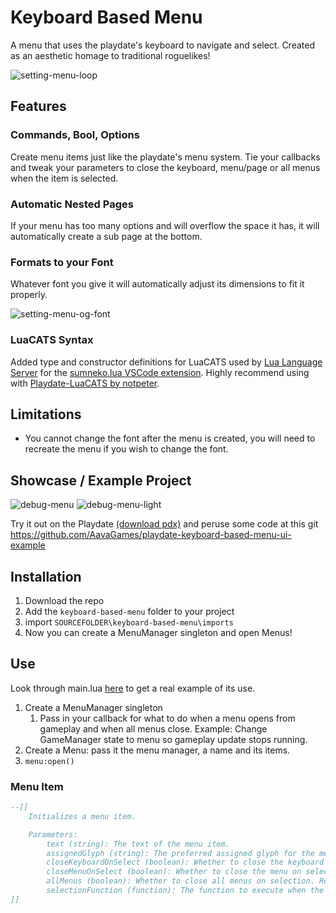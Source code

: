 # Keyboard Based Menu

A menu that uses the playdate's keyboard to navigate and select. Created as an aesthetic homage to traditional roguelikes!

![setting-menu-loop](https://github.com/AavaGames/playdate-keyboard-based-menu-ui/assets/49950668/2ecdcd2c-3eea-4d78-a73c-1eaae619f35c)

## Features

### Commands, Bool, Options
Create menu items just like the playdate's menu system. Tie your callbacks and tweak your parameters to close the keyboard, menu/page or all menus when the item is selected.

### Automatic Nested Pages
If your menu has too many options and will overflow the space it has, it will automatically create a sub page at the bottom.

### Formats to your Font
Whatever font you give it will automatically adjust its dimensions to fit it properly.

![setting-menu-og-font](https://github.com/AavaGames/playdate-keyboard-based-menu-ui/assets/49950668/0995b2b1-4018-446c-a13a-d75251c4f10a)

### LuaCATS Syntax
Added type and constructor definitions for LuaCATS used by [Lua Language Server](https://github.com/LuaLS/lua-language-server) for the [sumneko.lua VSCode extension](https://marketplace.visualstudio.com/items?itemName=sumneko.lua). Highly recommend using with [Playdate-LuaCATS by notpeter](https://github.com/notpeter/playdate-luacats/).

## Limitations
- You cannot change the font after the menu is created, you will need to recreate the menu if you wish to change the font.

## Showcase / Example Project

![debug-menu](https://github.com/AavaGames/playdate-keyboard-based-menu-ui/assets/49950668/01bc380b-6a37-4a0b-8836-54416967aa00)
![debug-menu-light](https://github.com/AavaGames/playdate-keyboard-based-menu-ui/assets/49950668/990b7e48-c494-4905-9ceb-e5b605736583)

Try it out on the Playdate [(download pdx)](https://github.com/AavaGames/playdate-keyboard-based-menu-ui-example/releases/tag/1.0) and peruse some code at this git 
https://github.com/AavaGames/playdate-keyboard-based-menu-ui-example

## Installation

1. Download the repo
2. Add the `keyboard-based-menu` folder to your project
3. import `SOURCEFOLDER\keyboard-based-menu\imports`
4. Now you can create a MenuManager singleton and open Menus!

## Use
Look through main.lua [here](https://github.com/AavaGames/playdate-keyboard-based-menu-ui-example) to get a real example of its use.

1. Create a MenuManager singleton
	1. Pass in your callback for what to do when a menu opens from gameplay and when all menus close. Example: Change GameManager state to menu so gameplay update stops running.
2. Create a Menu: pass it the menu manager, a name and its items.
3. `menu:open()`

### Menu Item
```lua
--[[
    Initializes a menu item.

    Parameters:
        text (string): The text of the menu item.
        assignedGlyph (string): The preferred assigned glyph for the menu item. Nil assigns the next in the keyboard sequence. First come, first serve. To skip use nil or empty string ""
        closeKeyboardOnSelect (boolean): Whether to close the keyboard on selection.
        closeMenuOnSelect (boolean): Whether to close the menu on selection.
        allMenus (boolean): Whether to close all menus on selection. Requires closeMenuOnSelect.
        selectionFunction (function): The function to execute when the menu item is selected.
]]
```
